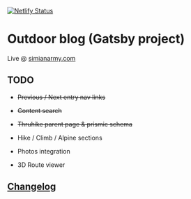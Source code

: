 [![Netlify Status](https://api.netlify.com/api/v1/badges/21aa9698-dea8-41bb-9043-9e340a0c1555/deploy-status)](https://app.netlify.com/sites/angry-villani-5aa8c7/deploys)

# Outdoor blog (Gatsby project)

Live @ [simianarmy.com](http://www.simianarmy.com)

## TODO

- ~~Previous / Next entry nav links~~

- ~~Content search~~

- ~~Thruhike parent page & prismic schema~~

- Hike / Climb / Alpine sections

- Photos integration

- 3D Route viewer

## [Changelog](./Changelog.md)

